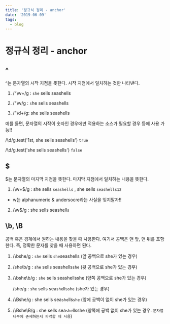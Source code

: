 ```yaml
---
title: '정규식 정리 - anchor'
date: '2019-06-09'
tags:
  - blog
---
```


# 정규식 정리 - anchor

## ^

^는 문자열의 시작 지점을 뜻한다. 시작 지점에서 일치하는 것만 나타낸다.

1. /^\w+/g : `she` sells seashells

2. /^\w/g : `s`he sells seashells

3. /^\d+/g: she sells seashells

예를 들면, 문자열의 시작이 숫자인 경우에만 적용하는 소스가 필요할 경우 등에 사용 가능!!

/\d/g.test('1st, she sells seashells') `true`

/\d/g.test('she sells seashells') `false`

## \$

\$는 문자열의 마지막 지점을 뜻한다. 마지막 지점에서 일치하는 내용을 뜻한다.

1. /\w+\$/g : she sells `seashells` , she sells `seashells12`

- w는 alphanumeric & undersocre라는 사실을 잊지말자!!

2. /\w\$/g : she sells seashell`s`

## \b, \B

공백 혹은 경계에서 원하는 내용을 찾을 때 사용한다. 여기서 공백은 맨 앞, 맨 뒤를 포함한다. 즉, 정확한 문자를 찾을 때 사용하면 된다.

1. /\bshe/g : `she` sells `she`seashells (앞 공백으로 she가 있는 경우)

2. /she\b/g : `she` sells seashells`she` (뒷 공백으로 she가 있는 경우)

3. /\bshe\b/g : `she` sells seashellsshe (양쪽 공백으로 she가 있는 경우)

   /she/g : `she` sells sea`she`lls`she` (she가 있는 경우)

4. /\Bshe/g : she sells sea`she`lls`she` (앞에 공백이 없이 she가 있는 경우)

5. /\Bshe\B/g : she sells sea`she`llsshe (양쪽에 공백 없이 she가 있는 경우. `문자열 내부에 존재하는지 파악할 때 사용`)
